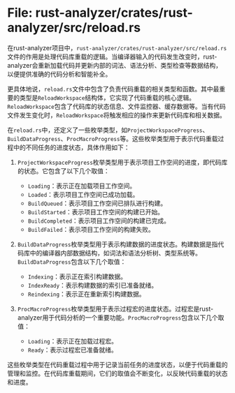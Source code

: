 # File: rust-analyzer/crates/rust-analyzer/src/reload.rs

在rust-analyzer项目中，`rust-analyzer/crates/rust-analyzer/src/reload.rs`文件的作用是处理代码库重载的逻辑。当编译器输入的代码发生改变时，rust-analyzer会重新加载代码并更新内部的词法、语法分析、类型检查等数据结构，以便提供准确的代码分析和智能补全。

更具体地说，`reload.rs`文件中包含了负责代码重载的相关类型和函数。其中最重要的类型是`ReloadWorkspace`结构体，它实现了代码重载的核心逻辑。`ReloadWorkspace`包含了代码库的状态信息、文件监控器、缓存数据等。当有代码文件发生变化时，`ReloadWorkspace`将触发相应的操作来更新代码库和相关数据。

在`reload.rs`中，还定义了一些枚举类型，如`ProjectWorkspaceProgress`、`BuildDataProgress`、`ProcMacroProgress`等。这些枚举类型用于表示代码重载过程中的不同任务的进度状态，具体作用如下：

1. `ProjectWorkspaceProgress`枚举类型用于表示项目工作空间的进度，即代码库的状态。它包含了以下几个取值：
   - `Loading`：表示正在加载项目工作空间。
   - `Loaded`：表示项目工作空间已成功加载。
   - `BuildQueued`：表示项目工作空间已排队进行构建。
   - `BuildStarted`：表示项目工作空间的构建已开始。
   - `BuildCompleted`：表示项目工作空间的构建已完成。
   - `BuildFailed`：表示项目工作空间的构建失败。

2. `BuildDataProgress`枚举类型用于表示构建数据的进度状态。构建数据是指代码库中的编译器内部数据结构，如词法和语法分析树、类型系统等。`BuildDataProgress`包含以下几个取值：
   - `Indexing`：表示正在索引构建数据。
   - `IndexReady`：表示构建数据的索引已准备就绪。
   - `Reindexing`：表示正在重新索引构建数据。

3. `ProcMacroProgress`枚举类型用于表示过程宏的进度状态。过程宏是rust-analyzer用于代码分析的一个重要功能。`ProcMacroProgress`包含以下几个取值：
   - `Loading`：表示正在加载过程宏。
   - `Ready`：表示过程宏已准备就绪。

这些枚举类型在代码重载过程中用于记录当前任务的进度状态，以便于代码重载的管理和监控。在代码库重载期间，它们的取值会不断变化，以反映代码重载的状态和进度。

